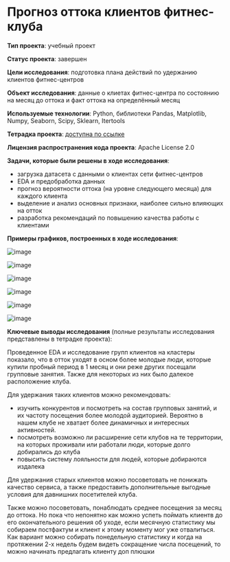 # Прогноз оттока клиентов фитнес-клуба

**Тип проекта**: учебный проект

**Статус проекта**: завершен

**Цели исследования**: подготовка плана действий по удержанию клиентов фитнес-центров

**Объект исследования**: данные о клиетах фитнес-центра по состоянию на месяц до оттока и факт оттока на определённый месяц

**Используемые технологии**: Python, библиотеки Pandas, Matplotlib, Numpy, Seaborn, Scipy, Sklearn, Itertools

**Тетрадка проекта**: [доступна по ссылке]()

**Лицензия распространения кода проекта**: Apache License 2.0 

**Задачи, которые были решены в ходе исследования**:

- загрузка датасета с данными о клиентах сети фитнес-центров 
- EDA и предобработка данных 
- прогноз вероятности оттока (на уровне следующего месяца) для каждого клиента
- выделение и анализ основных признаки, наиболее сильно влияющих на отток
- разработка рекомендаций по повышению качества работы с клиентами

**Примеры графиков, построенных в ходе исследования**:

![image](https://github.com/NataliaSolntseva/YandexPracticumTasks/assets/107438073/88733826-d087-4786-8af3-03964b7f4cae)

![image](https://github.com/NataliaSolntseva/YandexPracticumTasks/assets/107438073/d23f672e-2231-4507-8eaa-36f9b845ef13)

![image](https://github.com/NataliaSolntseva/YandexPracticumTasks/assets/107438073/e00a2cb7-c91b-4a28-85e5-4038f4aa6b3c)

![image](https://github.com/NataliaSolntseva/YandexPracticumTasks/assets/107438073/b4275f83-1f85-447f-a8b2-50fab6899e9b)

![image](https://github.com/NataliaSolntseva/YandexPracticumTasks/assets/107438073/1406bed7-8804-4655-8266-e13ef1975d72)

![image](https://github.com/NataliaSolntseva/YandexPracticumTasks/assets/107438073/41e076d3-675b-4ac9-9a09-b63c7836f9c4)


**Ключевые выводы исследования** (полные результаты исследования представлены в тетрадке проекта):

Проведенное EDA и исследование групп клиентов на кластеры показало, что в отток уходят в осном более молодые люди, которые купили пробный период в 1 месяц и они реже других посещали групповые занятия. Также для некоторых из них было далекое расположение клуба.

Для удержания таких клиентов можно рекомендовать:
- изучить конкурентов и посмотреть на состав групповых занятий, и их частоту посещения более молодой аудиторией. Вероятно в нашем клубе не хватает более динамичных и интересных активностей.
- посмотреть возможно ли расширение сети клубов на те территории, на которых проживали или работали люди, которые долго добирались до клуба
- повысить систему лояльности для людей, которые добираются издалека

Для удержания старых клиентов можно посоветовать не понижать качество сервиса, а также предоставить дополнительные выгодные условия для давнишних посетителей клуба.

Также можно посоветовать, понаблюдать среднее посещения за месяц до оттока. Но пока что непонятно как можно успеть поймать клиентв до его окончательного решения об уходе, если месячную статистику мы собираем постфактум и клиент к этому моменту мог уже отвалиться. Как вариант можно собирать понедельную статистику и когда на протяжении 2-х недель будем видеть сокращение числа посещений, то можно начинать предлагать клиенту доп плюшки

